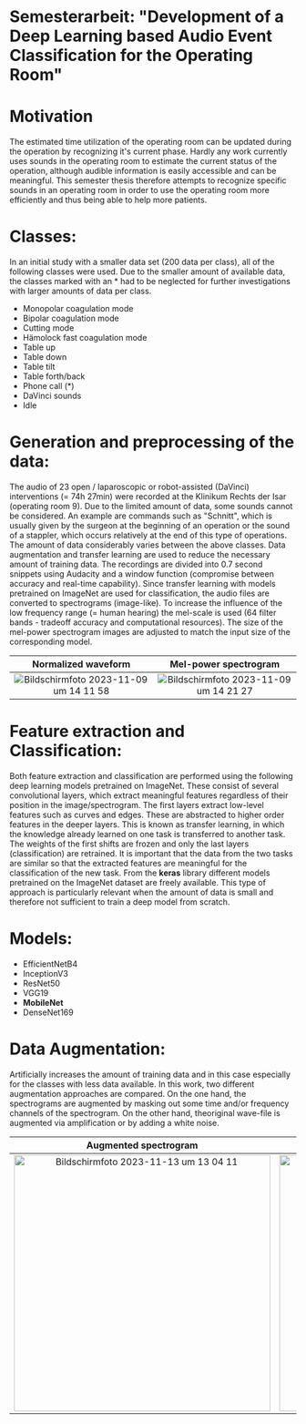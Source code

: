 # Semesterarbeit: "Development of a Deep Learning based Audio Event Classification for the Operating Room"

# Motivation
The estimated time utilization of the operating room can be updated during the operation by recognizing it's current phase.
Hardly any work currently uses sounds in the operating room to estimate the current status of the operation, although audible information is easily accessible and can be meaningful.
This semester thesis therefore attempts to recognize specific sounds in an operating room in order to use the operating room more efficiently and thus being able to help more patients.

# Classes:

In an initial study with a smaller data set (200 data per class), all of the following classes were used.
Due to the smaller amount of available data, the classes marked with an * had to be neglected for further investigations with larger amounts of data per class.

  - Monopolar coagulation mode
  - Bipolar coagulation mode
  - Cutting mode
  - Hämolock fast coagulation mode
  - Table up
  - Table down
  - Table tilt
  - Table forth/back
  - Phone call (*)
  - DaVinci sounds
  - Idle

# Generation and preprocessing of the data:
The audio of 23 open / laparoscopic or robot-assisted (DaVinci) interventions (= 74h 27min) were recorded at the Klinikum Rechts der Isar (operating room 9).
Due to the limited amount of data, some sounds cannot be considered.
An example are commands such as "Schnitt", which is usually given by the surgeon at the beginning of an operation or the sound of a stappler, which occurs relatively at the end of this type of operations.
The amount of data considerably varies between the above classes.
Data augmentation and transfer learning are used to reduce the necessary amount of training data.
The recordings are divided into 0.7 second snippets using Audacity and a window function (compromise between accuracy and real-time capability).
Since transfer learning with models pretrained on ImageNet are used for classification, the audio files are converted to spectrograms (image-like).
To increase the influence of the low frequency range (= human hearing) the mel-scale is used (64 filter bands - tradeoff accuracy and computational resources).
The size of the mel-power spectrogram images are adjusted to match the input size of the corresponding model.

Normalized waveform        |  Mel-power spectrogram
:-------------------------:|:-------------------------:
<img alt="Bildschirmfoto 2023-11-09 um 14 11 58" src="https://github.com/TommyRiedel/Operating-Room-Audio-Event-Classification/assets/33426324/5e8b547b-d2b5-4549-b5d7-c79a84051cce"> | <img alt="Bildschirmfoto 2023-11-09 um 14 21 27" src="https://github.com/TommyRiedel/Operating-Room-Audio-Event-Classification/assets/33426324/e39bc789-b0a1-47e2-94f4-896a98d3a35d">

# Feature extraction and Classification:
Both feature extraction and classification are performed using the following deep learning models pretrained on ImageNet.
These consist of several convolutional layers, which extract meaningful features regardless of their position in the image/spectrogram.
The first layers extract low-level features such as curves and edges.
These are abstracted to higher order features in the deeper layers.
This is known as transfer learning, in which the knowledge already learned on one task is transferred to another task. 
The weights of the first shifts are frozen and only the last layers (classification) are retrained.
It is important that the data from the two tasks are similar so that the extracted features are meaningful for the classification of the new task.
From the **keras** library different models pretrained on the ImageNet dataset are freely available.
This type of approach is particularly relevant when the amount of data is small and therefore not sufficient to train a deep model from scratch.

# Models:
  - EfficientNetB4
  - InceptionV3
  - ResNet50
  - VGG19
  - **MobileNet**
  - DenseNet169

# Data Augmentation:
Artificially increases the amount of training data and in this case especially for the classes with less data available.
In this work, two different augmentation approaches are compared.
On the one hand, the spectrograms are augmented by masking out some time and/or frequency channels of the spectrogram.
On the other hand, theoriginal wave-file is augmented via amplification or by adding a white noise.

Augmented spectrogram       |  Augmented wave-file
:-------------------------:|:-------------------------:
<img width="450" alt="Bildschirmfoto 2023-11-13 um 13 04 11" src="https://github.com/TommyRiedel/Operating-Room-Audio-Event-Classification/assets/33426324/a1fe10f8-4459-4d17-9cc6-31004c258358"> | <img width="450" alt="Bildschirmfoto 2023-11-13 um 13 05 28" src="https://github.com/TommyRiedel/Operating-Room-Audio-Event-Classification/assets/33426324/f085fe41-6d48-46b9-9f28-74e515a7dce6">

